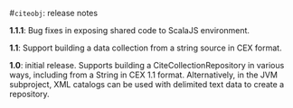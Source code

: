 #`citeobj`: release notes


**1.1.1**: Bug fixes in exposing shared code to ScalaJS environment.

**1.1**: Support building a data collection from a string source in CEX format.

**1.0**: initial release.  Supports building a CiteCollectionRepository in various ways, including from a String in CEX 1.1 format.  Alternatively, in the JVM subproject, XML catalogs can be used with delimited text data to create a repository.
